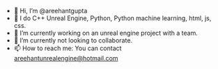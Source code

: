 - 👋 Hi, I’m @areehantgupta
- 👀 I do C++ Unreal Engine, Python, Python machine learning, html, js, css. 
- 🌱 I’m currently working on an unreal engine project with a team. 
- 💞️ I’m currently not looking to collaborate. 
- 📫 How to reach me: You can contact areehantunrealengine@hotmail.com

<!---
areehantgupta/areehantgupta is a ✨ special ✨ repository because its `README.md` (this file) appears on your GitHub profile.
You can click the Preview link to take a look at your changes.
--->
